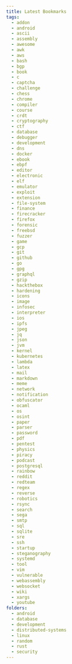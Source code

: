 ```yaml
---
title: Latest Bookmarks
tags:
  - addon
  - android
  - ascii
  - assembly
  - awesome
  - awk
  - aws
  - bash
  - bgp
  - book
  - c
  - captcha
  - challenge
  - chess
  - chrome
  - compiler
  - course
  - crdt
  - cryptography
  - ctf
  - database
  - debugger
  - development
  - dns
  - docker
  - ebook
  - ebpf
  - editor
  - electronic
  - elf
  - emulator
  - exploit
  - extension
  - file-system
  - finance
  - firecracker
  - firefox
  - forensic
  - freebsd
  - fuzzer
  - game
  - gcp
  - git
  - github
  - go
  - gpg
  - graphql
  - gzip
  - hackthebox
  - hardening
  - icons
  - image
  - infosec
  - interpreter
  - ios
  - ipfs
  - jpeg
  - jq
  - json
  - jvm
  - kernel
  - kubernetes
  - lambda
  - latex
  - mail
  - markdown
  - meme
  - network
  - notification
  - obfuscator
  - ocaml
  - os
  - osint
  - paper
  - parser
  - password
  - pdf
  - pentest
  - physics
  - piracy
  - podcast
  - postgresql
  - rainbow
  - reddit
  - redteam
  - regex
  - reverse
  - robotics
  - rsync
  - search
  - sega
  - smtp
  - sql
  - sqlite
  - sre
  - ssh
  - startup
  - steganography
  - systemd
  - tool
  - vim
  - vulnerable
  - webassembly
  - websocket
  - wiki
  - xargs
  - youtube
folders:
  - android
  - database
  - development
  - distributed-systems
  - linux
  - random
  - rust
  - security
---
```

